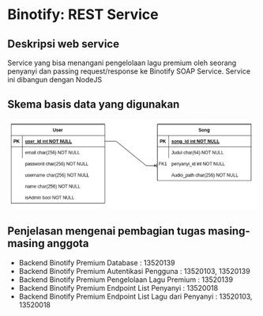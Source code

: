 # Binotify: REST Service

## Deskripsi web service

Service yang bisa menangani pengelolaan lagu premium oleh seorang penyanyi dan passing request/response ke Binotify SOAP Service. Service ini dibangun dengan NodeJS

## Skema basis data yang digunakan

![image.png](./img/image.png)

## Penjelasan mengenai pembagian tugas masing-masing anggota

-   Backend Binotify Premium Database : 13520139
-   Backend Binotify Premium Autentikasi Pengguna : 13520103, 13520139
-   Backend Binotify Premium Pengelolaan Lagu Premium : 13520139
-   Backend Binotify Premium Endpoint List Penyanyi : 13520018
-   Backend Binotify Premium Endpoint List Lagu dari Penyanyi : 13520103, 13520018
